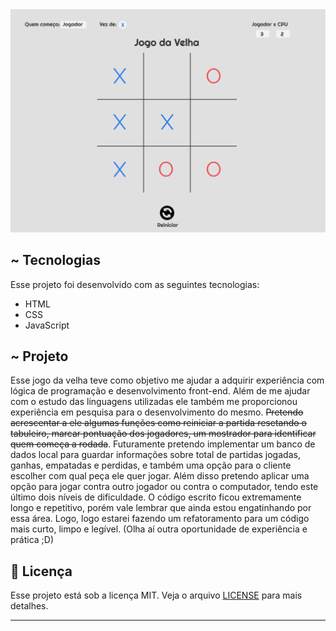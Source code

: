 <img src="https://github.com/adlagomes/JogoDaVelha/blob/main/layout-jdv.png">

## ~ Tecnologias <a name="-tecnologias"></a>

Esse projeto foi desenvolvido com as seguintes tecnologias:

- HTML
- CSS
- JavaScript

## ~ Projeto <a name="-projeto"></a>

Esse jogo da velha teve como objetivo me ajudar a adquirir experiência com lógica de programação e desenvolvimento front-end. Além de me ajudar com o estudo das linguagens utilizadas ele também me proporcionou experiência em pesquisa para o desenvolvimento do mesmo.
<s>Pretendo acrescentar a ele algumas funções como reiniciar a partida resetando o tabuleiro, marcar pontuação dos jogadores, um mostrador para identificar quem começa a rodada</s>. Futuramente pretendo implementar um banco de dados local para guardar informações sobre total de partidas jogadas, ganhas, empatadas e perdidas, e também uma opção para o cliente escolher com qual peça ele quer jogar. Além disso pretendo aplicar uma opção para jogar contra outro jogador ou contra o computador, tendo este último dois níveis de dificuldade.
O código escrito ficou extremamente longo e repetitivo, porém vale lembrar que ainda estou engatinhando por essa área. Logo, logo estarei fazendo um refatoramento para um código mais curto, limpo e legível. (Olha aí outra oportunidade de experiência e prática ;D) 

## :memo: Licença <a name="memo-licença"></a>

Esse projeto está sob a licença MIT. Veja o arquivo [LICENSE](https://github.com/adlagomes/JogoDaVelha/blob/main/LICENSE) para mais detalhes.

---

